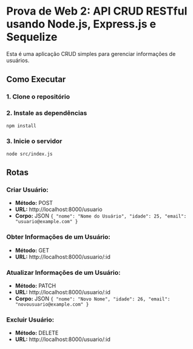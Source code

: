 # Prova de Web 2: API CRUD RESTful usando Node.js, Express.js e Sequelize

Esta é uma aplicação CRUD simples para gerenciar informações de usuários.

## Como Executar
### 1. Clone o repositório

### 2. Instale as dependências
```bash
npm install
```
### 3. Inicie o servidor 
```
node src/index.js
```

## Rotas
### Criar Usuário:

- **Método:** POST
- **URL:** http://localhost:8000/usuario
- **Corpo:** JSON `{ "nome": "Nome do Usuário", "idade": 25, "email": "usuario@example.com" }`

### Obter Informações de um Usuário:

- **Método:** GET
- **URL:** http://localhost:8000/usuario/:id

### Atualizar Informações de um Usuário:

- **Método:** PATCH
- **URL:** http://localhost:8000/usuario/:id
- **Corpo:** JSON `{ "nome": "Novo Nome", "idade": 26, "email": "novousuario@example.com" }`

### Excluir Usuário:

- **Método:** DELETE
- **URL:** http://localhost:8000/usuario/:id
